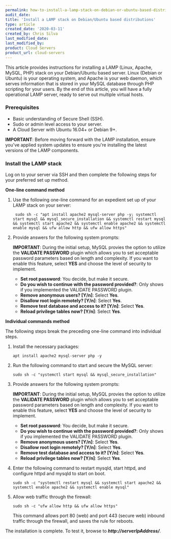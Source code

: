 ```yaml
---
permalink: how-to-install-a-lamp-stack-on-debian-or-ubuntu-based-distributions/
audit_date: 
title: 'Install a LAMP stack on Debian/Ubuntu based distributions'
type: article
created_date: '2020-03-11'
created_by: Chris Silva
last_modified_date: 
last_modified_by: 
product: Cloud Servers
product_url: cloud-servers
---
```

This article provides instructions for installing a LAMP (Linux, Apache, MySQL, PHP) stack
on your Debian/Ubuntu based server. Linux (Debian or Ubuntu) is your operating
system, and Apache is your web daemon, which serves information that is
stored in your MySQL database through PHP scripting for your users. By
the end of this article, you will have a fully operational LAMP server,
ready to serve out multiple virtual hosts.
### Prerequisites
- Basic understanding of Secure Shell (SSH).
- Sudo or admin level access to your server.
- A Cloud Server with Ubuntu 16.04+ or Debian 9+.

**IMPORTANT**:
Before moving forward with the LAMP installation, ensure you've applied system updates to ensure you're installing the latest versions of the LAMP components.

### Install the LAMP stack
Log on to your server via SSH and then complete the following steps for
your preferred set up method.

**One-line command method**
1. Use the following one-line command for an expedient set up of your LAMP stack on your server:

        sudo sh -c "apt install apache2 mysql-server php -y; systemctl start mysql && mysql_secure_installation && systemctl restart mysql && systemctl start apache2 && systemctl enable apache2 && systemctl enable mysql && ufw allow http && ufw allow https"
2.  Provide answers for the following system prompts:

    **IMPORTANT**: During the initial setup, MySQL provies the option to utilize the **VALIDATE PASSWORD** plugin which allows you to set acceptable password parameters based on length and complexity. If you want to enable this feature, select **YES** and choose the level of security to implement. 

    - **Set root password**: You decide, but make it secure.
    - **Do you wish to continue with the password provided?**: Only shows if you implemented the VALIDATE PASSWORD plugin.
    - **Remove anonymous users? [Y/n]**: Select **Yes**.
    - **Disallow root login remotely? [Y/n]**: Select **Yes**.
    - **Remove test database and access to it? [Y/n]**: Select **Yes**.
    - **Reload privilege tables now? [Y/n]**: Select **Yes**.


 **Individual commands method**

The following steps break the preceding one-line command into individual
steps.
1.  Install the necessary packages:

        apt install apache2 mysql-server php -y
        
2.  Run the following command to start and secure the MySQL server:

        sudo sh -c "systemctl start mysql && mysql_secure_installation"

3.  Provide answers for the following system prompts:

    **IMPORTANT**: During the initial setup, MySQL provies the option to utilize the **VALIDATE PASSWORD** plugin which allows you to set acceptable password parameters based on length and complexity. If you want to enable this feature, select **YES** and choose the level of security to implement.

    - **Set root password**: You decide, but make it secure.
    - **Do you wish to continue with the password provided?**: Only shows if you implemented the VALIDATE PASSWORD plugin.
    - **Remove anonymous users? [Y/n]**: Select **Yes**.
    - **Disallow root login remotely? [Y/n]**: Select **Yes**.
    - **Remove test database and access to it? [Y/n]**: Select **Yes**.
    - **Reload privilege tables now? [Y/n]**: Select **Yes**.
    
4.  Enter the following command to restart mysqld, start httpd, and
    configure httpd and mysqld to start on boot.
    
        sudo sh -c "systemctl restart mysql && systemctl start apache2 && systemctl enable apache2 && systemctl enable mysql"
        
5.  Allow web traffic through the firewall:
    
        sudo sh -c "ufw allow http && ufw allow https"
    This command allows port 80 (web) and port 443 (secure web) inbound traffic through the firewall, and saves the rule for reboots.

The installation is complete. To test it, browse to ***http://serverIpAddress/***.

